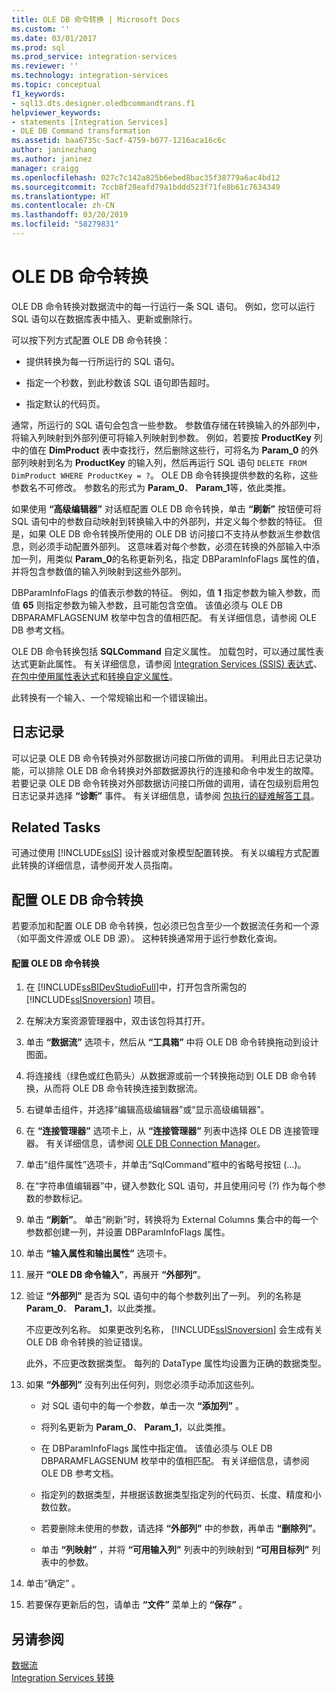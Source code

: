 ```yaml
---
title: OLE DB 命令转换 | Microsoft Docs
ms.custom: ''
ms.date: 03/01/2017
ms.prod: sql
ms.prod_service: integration-services
ms.reviewer: ''
ms.technology: integration-services
ms.topic: conceptual
f1_keywords:
- sql13.dts.designer.oledbcommandtrans.f1
helpviewer_keywords:
- statements [Integration Services]
- OLE DB Command transformation
ms.assetid: baa6735c-5acf-4759-b077-1216aca16c6c
author: janinezhang
ms.author: janinez
manager: craigg
ms.openlocfilehash: 027c7c142a825b6ebed8bac35f38779a6ac4bd12
ms.sourcegitcommit: 7ccb8f28eafd79a1bddd523f71fe8b61c7634349
ms.translationtype: HT
ms.contentlocale: zh-CN
ms.lasthandoff: 03/20/2019
ms.locfileid: "58279831"
---
```

# <a name="ole-db-command-transformation"></a>OLE DB 命令转换
  OLE DB 命令转换对数据流中的每一行运行一条 SQL 语句。 例如，您可以运行 SQL 语句以在数据库表中插入、更新或删除行。  
  
 可以按下列方式配置 OLE DB 命令转换：  
  
-   提供转换为每一行所运行的 SQL 语句。  
  
-   指定一个秒数，到此秒数该 SQL 语句即告超时。  
  
-   指定默认的代码页。  
  
 通常，所运行的 SQL 语句会包含一些参数。 参数值存储在转换输入的外部列中，将输入列映射到外部列便可将输入列映射到参数。 例如，若要按 **ProductKey** 列中的值在 **DimProduct** 表中查找行，然后删除这些行，可将名为 **Param_0** 的外部列映射到名为 **ProductKey** 的输入列，然后再运行 SQL 语句 `DELETE FROM DimProduct WHERE ProductKey = ?`。 OLE DB 命令转换提供参数的名称，这些参数名不可修改。 参数名的形式为 **Param_0**、 **Param_1**等，依此类推。  
  
 如果使用 **“高级编辑器”** 对话框配置 OLE DB 命令转换，单击 **“刷新”** 按钮便可将 SQL 语句中的参数自动映射到转换输入中的外部列，并定义每个参数的特征。 但是，如果 OLE DB 命令转换所使用的 OLE DB 访问接口不支持从参数派生参数信息，则必须手动配置外部列。 这意味着对每个参数，必须在转换的外部输入中添加一列，用类似 **Param_0**的名称更新列名，指定 DBParamInfoFlags 属性的值，并将包含参数值的输入列映射到这些外部列。  
  
 DBParamInfoFlags 的值表示参数的特征。 例如，值 **1** 指定参数为输入参数，而值 **65** 则指定参数为输入参数，且可能包含空值。 该值必须与 OLE DB DBPARAMFLAGSENUM 枚举中包含的值相匹配。 有关详细信息，请参阅 OLE DB 参考文档。  
  
 OLE DB 命令转换包括 **SQLCommand** 自定义属性。 加载包时，可以通过属性表达式更新此属性。 有关详细信息，请参阅 [Integration Services (SSIS) 表达式](../../../integration-services/expressions/integration-services-ssis-expressions.md)、[在包中使用属性表达式](../../../integration-services/expressions/use-property-expressions-in-packages.md)和[转换自定义属性](../../../integration-services/data-flow/transformations/transformation-custom-properties.md)。  
  
 此转换有一个输入、一个常规输出和一个错误输出。  
  
## <a name="logging"></a>日志记录  
 可以记录 OLE DB 命令转换对外部数据访问接口所做的调用。 利用此日志记录功能，可以排除 OLE DB 命令转换对外部数据源执行的连接和命令中发生的故障。 若要记录 OLE DB 命令转换对外部数据访问接口所做的调用，请在包级别启用包日志记录并选择 **“诊断”** 事件。 有关详细信息，请参阅 [包执行的疑难解答工具](../../../integration-services/troubleshooting/troubleshooting-tools-for-package-execution.md)。  
  
## <a name="related-tasks"></a>Related Tasks  
 可通过使用 [!INCLUDE[ssIS](../../../includes/ssis-md.md)] 设计器或对象模型配置转换。 有关以编程方式配置此转换的详细信息，请参阅开发人员指南。  
  
## <a name="configure-the-ole-db-command-transformation"></a>配置 OLE DB 命令转换
  若要添加和配置 OLE DB 命令转换，包必须已包含至少一个数据流任务和一个源（如平面文件源或 OLE DB 源）。 这种转换通常用于运行参数化查询。  
  
#### <a name="to-configure-the-ole-db-command-transformation"></a>配置 OLE DB 命令转换  
  
1.  在 [!INCLUDE[ssBIDevStudioFull](../../../includes/ssbidevstudiofull-md.md)]中，打开包含所需包的 [!INCLUDE[ssISnoversion](../../../includes/ssisnoversion-md.md)] 项目。  
  
2.  在解决方案资源管理器中，双击该包将其打开。  
  
3.  单击 **“数据流”** 选项卡，然后从 **“工具箱”** 中将 OLE DB 命令转换拖动到设计图面。  
  
4.  将连接线（绿色或红色箭头）从数据源或前一个转换拖动到 OLE DB 命令转换，从而将 OLE DB 命令转换连接到数据流。  
  
5.  右键单击组件，并选择“编辑高级编辑器”或“显示高级编辑器”。  
  
6.  在 **“连接管理器”** 选项卡上，从 **“连接管理器”** 列表中选择 OLE DB 连接管理器。 有关详细信息，请参阅 [OLE DB Connection Manager](../../../integration-services/connection-manager/ole-db-connection-manager.md)。  
  
7.  单击“组件属性”选项卡，并单击“SqlCommand”框中的省略号按钮 (…)。  
  
8.  在“字符串值编辑器”中，键入参数化 SQL 语句，并且使用问号 (?) 作为每个参数的参数标记。  
  
9. 单击 **“刷新”**。 单击“刷新”时，转换将为 External Columns 集合中的每一个参数都创建一列，并设置 DBParamInfoFlags 属性。  
  
10. 单击 **“输入属性和输出属性”** 选项卡。  
  
11. 展开 **“OLE DB 命令输入”**，再展开 **“外部列”**。  
  
12. 验证 **“外部列”** 是否为 SQL 语句中的每个参数列出了一列。 列的名称是 **Param_0**、 **Param_1**，以此类推。  
  
     不应更改列名称。 如果更改列名称， [!INCLUDE[ssISnoversion](../../../includes/ssisnoversion-md.md)] 会生成有关 OLE DB 命令转换的验证错误。  
  
     此外，不应更改数据类型。 每列的 DataType 属性均设置为正确的数据类型。  
  
13. 如果 **“外部列”** 没有列出任何列，则您必须手动添加这些列。  
  
    -   对 SQL 语句中的每一个参数，单击一次 **“添加列”** 。  
  
    -   将列名更新为 **Param_0**、 **Param_1**，以此类推。  
  
    -   在 DBParamInfoFlags 属性中指定值。 该值必须与 OLE DB DBPARAMFLAGSENUM 枚举中的值相匹配。 有关详细信息，请参阅 OLE DB 参考文档。  
  
    -   指定列的数据类型，并根据该数据类型指定列的代码页、长度、精度和小数位数。  
  
    -   若要删除未使用的参数，请选择 **“外部列”** 中的参数，再单击 **“删除列”**。  
  
    -   单击 **“列映射”** ，并将 **“可用输入列”** 列表中的列映射到 **“可用目标列”** 列表中的参数。  
  
14. 单击“确定” 。  
  
15. 若要保存更新后的包，请单击 **“文件”** 菜单上的 **“保存”** 。  
  
## <a name="see-also"></a>另请参阅  
 [数据流](../../../integration-services/data-flow/data-flow.md)   
 [Integration Services 转换](../../../integration-services/data-flow/transformations/integration-services-transformations.md)  
  
  
